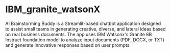 # IBM_granite_watsonX
AI Brainstorming Buddy is a Streamlit-based chatbot application designed to assist small teams in generating creative, diverse, and lateral ideas based on real business documents. The app uses IBM Watsonx's Granite 8B Instruct foundation model to analyze input documents (PDF, DOCX, or TXT) and generate innovative responses based on user prompts.
